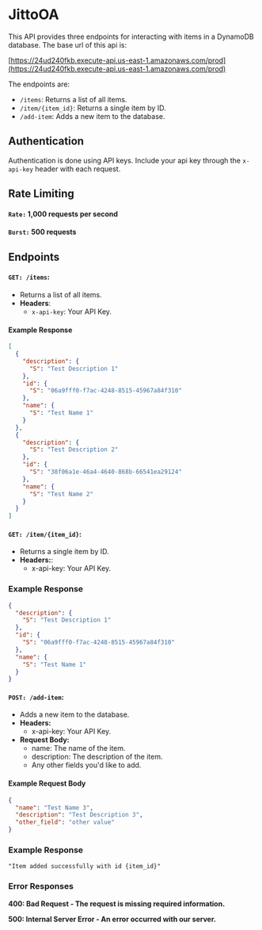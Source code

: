 # JittoOA

This API provides three endpoints for interacting with items in a DynamoDB database. The base url of this api is:

[https://24ud240fkb.execute-api.us-east-1.amazonaws.com/prod](https://24ud240fkb.execute-api.us-east-1.amazonaws.com/prod)

The endpoints are:

- `/items`: Returns a list of all items.
- `/item/{item_id}`: Returns a single item by ID.
- `/add-item`: Adds a new item to the database.

## Authentication

Authentication is done using API keys. Include your api key through the `x-api-key` header with each request.

## Rate Limiting

#### `Rate:` 1,000 requests per second 

#### `Burst:` 500 requests 

## Endpoints

#### `GET: /items`:

- Returns a list of all items.
- **Headers**:
  - `x-api-key`: Your API Key.

#### Example Response

```json
[
  {
    "description": {
      "S": "Test Description 1"
    },
    "id": {
      "S": "06a9fff0-f7ac-4248-8515-45967a84f310"
    },
    "name": {
      "S": "Test Name 1"
    }
  },
  {
    "description": {
      "S": "Test Description 2"
    },
    "id": {
      "S": "38f06a1e-46a4-4640-868b-66541ea29124"
    },
    "name": {
      "S": "Test Name 2"
    }
  }
]
```

#### `GET: /item/{item_id}`:

- Returns a single item by ID.
- **Headers:**:
  - x-api-key: Your API Key.

### Example Response

```json
{
  "description": {
    "S": "Test Description 1"
  },
  "id": {
    "S": "06a9fff0-f7ac-4248-8515-45967a84f310"
  },
  "name": {
    "S": "Test Name 1"
  }
}
```

#### `POST: /add-item`:

- Adds a new item to the database.
- **Headers:**
  - x-api-key: Your API Key.
- **Request Body:**
  - name: The name of the item.
  - description: The description of the item.
  - Any other fields you'd like to add.

#### Example Request Body

```json
{
  "name": "Test Name 3",
  "description": "Test Description 3",
  "other_field": "other value"
}
```

### Example Response

```
"Item added successfully with id {item_id}"
```

### Error Responses

**400: Bad Request - The request is missing required information.**

**500: Internal Server Error - An error occurred with our server.**
